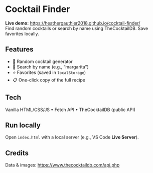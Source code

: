 # Cocktail Finder

**Live demo:** https://heathergauthier2018.github.io/cocktail-finder/  
Find random cocktails or search by name using TheCocktailDB. Save favorites locally.

## Features
- 🍹 Random cocktail generator
- 🔎 Search by name (e.g., “margarita”)
- ⭐ Favorites (saved in `localStorage`)
- 📋 One-click copy of the full recipe

## Tech
Vanilla HTML/CSS/JS • Fetch API • TheCocktailDB (public API)

## Run locally
Open `index.html` with a local server (e.g., VS Code **Live Server**).

## Credits
Data & images: https://www.thecocktaildb.com/api.php

